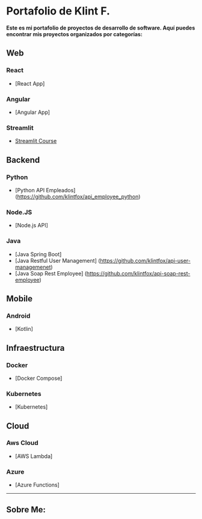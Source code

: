 # Portafolio de Klint F.

**Este es mi portafolio de proyectos de desarrollo de software. Aquí puedes encontrar mis proyectos organizados por categorías:**

## Web

### React
- [React App]

### Angular
- [Angular App]

### Streamlit
- [Streamlit Course](https://github.com/klintfox/streamlit_course)


## Backend

### Python
- [Python API Empleados] (https://github.com/klintfox/api_employee_python)

### Node.JS
- [Node.js API]

### Java
- [Java Spring Boot]
- [Java Restful User Management] (https://github.com/klintfox/api-user-managemenet)
- [Java Soap Rest Employee] (https://github.com/klintfox/api-soap-rest-employee)

## Mobile

### Android

- [Kotlin]


## Infraestructura

### Docker
- [Docker Compose]

### Kubernetes
- [Kubernetes]


## Cloud

### Aws Cloud
- [AWS Lambda]

### Azure
- [Azure Functions]


*** 

## Sobre Me: 
